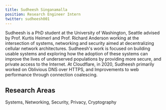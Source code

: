 ```yaml
---
title: Sudheesh Singanamalla
position: Research Engineer Intern
twitter: sudheesh001
---
```

Sudheesh is a PhD student at the University of Washington, Seattle advised by Prof. Kurtis Heimerl and Prof. Richard Anderson working at the intersection of systems, networking and security aimed at decentralizing cellular network architectures. Sudheesh's work is focused on building usable systems and exploring how the adoption of these systems can improve the lives of underserved populations by providing more secure, and private access to the Internet. At Cloudflare, in 2020, Sudheesh primarily worked on Oblivious DNS over HTTPS, and Improvements to web performance through connection coalescing.

## Research Areas 
Systems, Networking, Security, Privacy, Cryptography
